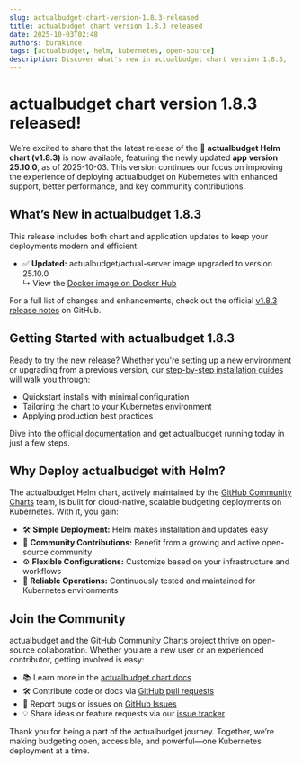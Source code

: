```yaml
---
slug: actualbudget-chart-version-1.8.3-released
title: actualbudget chart version 1.8.3 released
date: 2025-10-03T02:48
authors: burakince
tags: [actualbudget, helm, kubernetes, open-source]
description: Discover what's new in actualbudget chart version 1.8.3, featuring app version 25.10.0, with community-driven updates and enhanced Kubernetes support.
---
```


# actualbudget chart version 1.8.3 released!

We’re excited to share that the latest release of the 🧾 **actualbudget Helm chart (v1.8.3)** is now available, featuring the newly updated **app version 25.10.0**, as of 2025-10-03. This version continues our focus on improving the experience of deploying actualbudget on Kubernetes with enhanced support, better performance, and key community contributions.

## What’s New in actualbudget 1.8.3

This release includes both chart and application updates to keep your deployments modern and efficient:

- ✅ **Updated:** actualbudget/actual-server image upgraded to version 25.10.0  
  ↳ View the [Docker image on Docker Hub](https://hub.docker.com/r/actualbudget/actual-server)

For a full list of changes and enhancements, check out the official [v1.8.3 release notes](https://github.com/community-charts/helm-charts/releases/tag/actualbudget-1.8.3) on GitHub.

<!-- truncate -->

## Getting Started with actualbudget 1.8.3

Ready to try the new release? Whether you're setting up a new environment or upgrading from a previous version, our [step-by-step installation guides](https://community-charts.github.io/docs/category/actualbudget) will walk you through:

- Quickstart installs with minimal configuration
- Tailoring the chart to your Kubernetes environment
- Applying production best practices

Dive into the [official documentation](https://community-charts.github.io/docs/category/actualbudget) and get actualbudget running today in just a few steps.

## Why Deploy actualbudget with Helm?

The actualbudget Helm chart, actively maintained by the [GitHub Community Charts](https://github.com/community-charts/helm-charts) team, is built for cloud-native, scalable budgeting deployments on Kubernetes. With it, you gain:

- 🛠️ **Simple Deployment:** Helm makes installation and updates easy
- 🌱 **Community Contributions:** Benefit from a growing and active open-source community
- ⚙️ **Flexible Configurations:** Customize based on your infrastructure and workflows
- 🚀 **Reliable Operations:** Continuously tested and maintained for Kubernetes environments

## Join the Community

actualbudget and the GitHub Community Charts project thrive on open-source collaboration. Whether you are a new user or an experienced contributor, getting involved is easy:

- 📚 Learn more in the [actualbudget chart docs](https://community-charts.github.io/docs/category/actualbudget)
- 🛠️ Contribute code or docs via [GitHub pull requests](https://github.com/community-charts/helm-charts)
- 🐞 Report bugs or issues on [GitHub Issues](https://github.com/community-charts/helm-charts/issues)
- 💡 Share ideas or feature requests via our [issue tracker](https://github.com/community-charts/helm-charts/issues/new)

Thank you for being a part of the actualbudget journey. Together, we’re making budgeting open, accessible, and powerful—one Kubernetes deployment at a time.